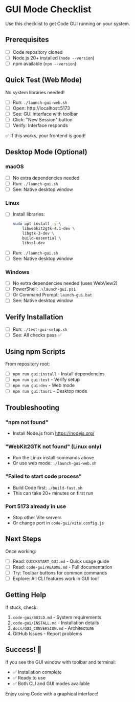 # GUI Mode Checklist

Use this checklist to get Code GUI running on your system.

## Prerequisites

- [ ] Code repository cloned
- [ ] Node.js 20+ installed (`node --version`)
- [ ] npm available (`npm --version`)

## Quick Test (Web Mode)

No system libraries needed!

- [ ] Run: `./launch-gui-web.sh`
- [ ] Open: http://localhost:5173
- [ ] See: GUI interface with toolbar
- [ ] Click: "New Session" button
- [ ] Verify: Interface responds

✅ If this works, your frontend is good!

## Desktop Mode (Optional)

### macOS
- [ ] No extra dependencies needed
- [ ] Run: `./launch-gui.sh`
- [ ] See: Native desktop window

### Linux
- [ ] Install libraries:
  ```bash
  sudo apt install -y \
      libwebkit2gtk-4.1-dev \
      libgtk-3-dev \
      build-essential \
      libssl-dev
  ```
- [ ] Run: `./launch-gui.sh`
- [ ] See: Native desktop window

### Windows
- [ ] No extra dependencies needed (uses WebView2)
- [ ] PowerShell: `.\launch-gui.ps1`
- [ ] Or Command Prompt: `launch-gui.bat`
- [ ] See: Native desktop window

## Verify Installation

- [ ] Run: `./test-gui-setup.sh`
- [ ] See: All checks pass ✅

## Using npm Scripts

From repository root:
- [ ] `npm run gui:install` - Install dependencies
- [ ] `npm run gui:test` - Verify setup
- [ ] `npm run gui:dev` - Web mode
- [ ] `npm run gui:tauri` - Desktop mode

## Troubleshooting

### "npm not found"
- Install Node.js from https://nodejs.org/

### "WebKit2GTK not found" (Linux only)
- Run the Linux install commands above
- Or use web mode: `./launch-gui-web.sh`

### "Failed to start code process"
- Build Code first: `./build-fast.sh`
- This can take 20+ minutes on first run

### Port 5173 already in use
- Stop other Vite servers
- Or change port in `code-gui/vite.config.js`

## Next Steps

Once working:
- [ ] Read: `QUICKSTART_GUI.md` - Quick usage guide
- [ ] Read: `code-gui/README.md` - Full documentation
- [ ] Try: Toolbar buttons for common commands
- [ ] Explore: All CLI features work in GUI too!

## Getting Help

If stuck, check:
1. `code-gui/BUILD.md` - System requirements
2. `code-gui/INSTALL.md` - Installation details
3. `docs/GUI_CONVERSION.md` - Architecture
4. GitHub Issues - Report problems

## Success! 🎉

If you see the GUI window with toolbar and terminal:
- ✅ Installation complete
- ✅ Ready to use
- ✅ Both CLI and GUI modes available

Enjoy using Code with a graphical interface!
